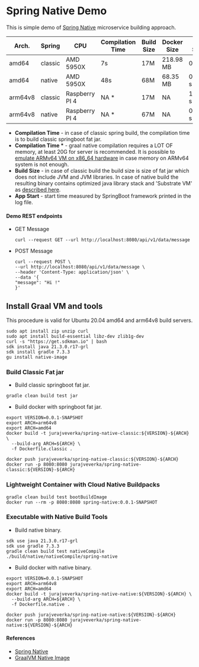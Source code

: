 # Spring Native Demo
This is simple demo of [Spring Native](https://docs.spring.io/spring-native/docs/current/reference/htmlsingle/) microservice building approach.

| Arch.   | Spring  | CPU            | Compilation Time | Build Size | Docker Size | App Start | RSS Memory |
|---------|---------|----------------|------------------|------------|-------------|-----------|------------|
| amd64   | classic | AMD 5950X      | 7s               | 17M        | 218.98 MB   | 0.84 s    |            |
| amd64   | native  | AMD 5950X      | 48s              | 68M        | 68.35 MB    | 0.032 s   |            |
| arm64v8 | classic | Raspberry PI 4 | NA *             | 17M        | NA          | 10.997 s  |            |
| arm64v8 | native  | Raspberry PI 4 | NA *             | 67M        | NA          | 0.161 s   |            | 

* __Compilation Time__ - in case of classic spring build, the compilation time is to build classic springboot fat jar.
* __Compilation Time *__ - graal native compilation requires a LOT OF memory, at least 20G for server is recommended. 
  It is possible to [emulate ARMv64 VM on x86_64 hardware](https://github.com/jveverka/guildelines-and-procedures/tree/master/qemu) in case memory on ARMv64 system is not enough.
* __Build Size__ - in case of classic build the build size is size of fat jar which does not include JVM and JVM libraries.
  In case of native build the resulting binary contains optimized java library stack and 'Substrate VM' as [described here](https://www.graalvm.org/reference-manual/native-image/).  
* __App Start__ - start time measured by SpringBoot framework printed in the log file.

#### Demo REST endpoints
* GET Message 
  ```
  curl --request GET --url http://localhost:8080/api/v1/data/message
  ```
* POST Message 
  ```
  curl --request POST \
  --url http://localhost:8080/api/v1/data/message \
  --header 'Content-Type: application/json' \
  --data '{
  "message": "Hi !"
  }'
  ```
  
## Install Graal VM and tools
This procedure is valid for Ubuntu 20.04 amd64 and arm64v8 build servers.
```
sudo apt install zip unzip curl
sudo apt install build-essential libz-dev zlib1g-dev
curl -s "https://get.sdkman.io" | bash
sdk install java 21.3.0.r17-grl
sdk install gradle 7.3.3
gu install native-image
```

### Build Classic Fat jar
* Build classic springboot fat jar.
```
gradle clean build test jar
```
* Build docker with springboot fat jar.
```
export VERSION=0.0.1-SNAPSHOT
export ARCH=arm64v8
export ARCH=amd64
docker build -t jurajveverka/spring-native-classic:${VERSION}-${ARCH} \
  --build-arg ARCH=${ARCH} \
  -f Dockerfile.classic .
  
docker push jurajveverka/spring-native-classic:${VERSION}-${ARCH}
docker run -p 8080:8080 jurajveverka/spring-native-classic:${VERSION}-${ARCH}
``` 

### Lightweight Container with Cloud Native Buildpacks
```
gradle clean build test bootBuildImage
docker run --rm -p 8080:8080 spring-native:0.0.1-SNAPSHOT
```

### Executable with Native Build Tools
* Build native binary.
```
sdk use java 21.3.0.r17-grl
sdk use gradle 7.3.3
gradle clean build test nativeCompile
./build/native/nativeCompile/spring-native
```
* Build docker with native binary.
```
export VERSION=0.0.1-SNAPSHOT
export ARCH=arm64v8
export ARCH=amd64
docker build -t jurajveverka/spring-native-native:${VERSION}-${ARCH} \
  --build-arg ARCH=${ARCH} \
  -f Dockerfile.native .
  
docker push jurajveverka/spring-native-native:${VERSION}-${ARCH}
docker run -p 8080:8080 jurajveverka/spring-native-native:${VERSION}-${ARCH}
```

#### References
* [Spring Native](https://docs.spring.io/spring-native/docs/0.11.1/reference/htmlsingle/#overview)
* [GraalVM Native Image](https://www.graalvm.org/reference-manual/native-image/)
